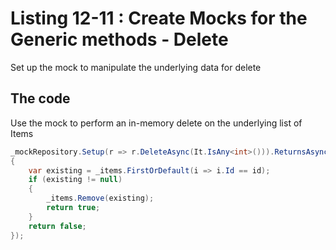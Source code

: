 # Listing 12-11 : Create Mocks for the Generic methods - Delete

Set up the mock to manipulate the underlying data for delete

## The code

Use the mock to perform an in-memory delete on the underlying list of Items

```cs
_mockRepository.Setup(r => r.DeleteAsync(It.IsAny<int>())).ReturnsAsync((int id) =>
{
    var existing = _items.FirstOrDefault(i => i.Id == id);
    if (existing != null)
    {
        _items.Remove(existing);
        return true;
    }
    return false;
});
```  
